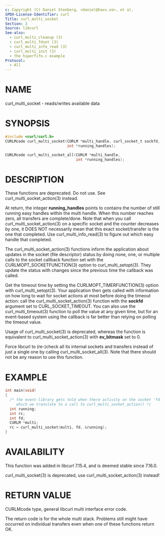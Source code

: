 ```yaml
---
c: Copyright (C) Daniel Stenberg, <daniel@haxx.se>, et al.
SPDX-License-Identifier: curl
Title: curl_multi_socket
Section: 3
Source: libcurl
See-also:
  - curl_multi_cleanup (3)
  - curl_multi_fdset (3)
  - curl_multi_info_read (3)
  - curl_multi_init (3)
  - the hiperfifo.c example
Protocol:
  - All
---
```


# NAME

curl_multi_socket - reads/writes available data

# SYNOPSIS

~~~c
#include <curl/curl.h>
CURLMcode curl_multi_socket(CURLM *multi_handle, curl_socket_t sockfd,
                            int *running_handles);

CURLMcode curl_multi_socket_all(CURLM *multi_handle,
                                int *running_handles);
~~~

# DESCRIPTION

These functions are deprecated. Do not use. See
curl_multi_socket_action(3) instead.

At return, the integer **running_handles** points to contains the number of
still running easy handles within the multi handle. When this number reaches
zero, all transfers are complete/done. Note that when you call
curl_multi_socket_action(3) on a specific socket and the counter
decreases by one, it DOES NOT necessarily mean that this exact socket/transfer
is the one that completed. Use curl_multi_info_read(3) to figure out
which easy handle that completed.

The curl_multi_socket_action(3) functions inform the application about
updates in the socket (file descriptor) status by doing none, one, or multiple
calls to the socket callback function set with the
CURLMOPT_SOCKETFUNCTION(3) option to curl_multi_setopt(3). They
update the status with changes since the previous time the callback was
called.

Get the timeout time by setting the CURLMOPT_TIMERFUNCTION(3) option
with curl_multi_setopt(3). Your application then gets called with
information on how long to wait for socket actions at most before doing the
timeout action: call the curl_multi_socket_action(3) function with the
**sockfd** argument set to CURL_SOCKET_TIMEOUT. You can also use the
curl_multi_timeout(3) function to poll the value at any given time, but
for an event-based system using the callback is far better than relying on
polling the timeout value.

Usage of curl_multi_socket(3) is deprecated, whereas the function is
equivalent to curl_multi_socket_action(3) with **ev_bitmask** set to
0.

Force libcurl to (re-)check all its internal sockets and transfers instead of
just a single one by calling curl_multi_socket_all(3). Note that there
should not be any reason to use this function.

# EXAMPLE

~~~c
int main(void)
{
  /* the event-library gets told when there activity on the socket 'fd',
     which we translate to a call to curl_multi_socket_action() */
  int running;
  int rc;
  int fd;
  CURLM *multi;
  rc = curl_multi_socket(multi, fd, &running);
}
~~~

# AVAILABILITY

This function was added in libcurl 7.15.4, and is deemed stable since
7.16.0.

curl_multi_socket(3) is deprecated, use
curl_multi_socket_action(3) instead!

# RETURN VALUE

CURLMcode type, general libcurl multi interface error code.

The return code is for the whole multi stack. Problems still might have
occurred on individual transfers even when one of these functions return OK.
